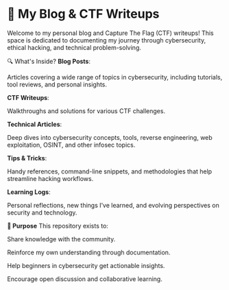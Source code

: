 # 🧠 My Blog & CTF Writeups
Welcome to my personal blog and Capture The Flag (CTF) writeups! This space is dedicated to documenting my journey through cybersecurity, ethical hacking, and technical problem-solving.

🔍 What's Inside?
**Blog Posts**:

 Articles covering a wide range of topics in cybersecurity, including tutorials, tool reviews, and personal insights.

**CTF Writeups**:

 Walkthroughs and solutions for various CTF challenges.

**Technical Articles**:

 Deep dives into cybersecurity concepts, tools, reverse engineering, web exploitation, OSINT, and other infosec topics.

**Tips & Tricks**:

 Handy references, command-line snippets, and methodologies that help streamline hacking workflows.

**Learning Logs**:

 Personal reflections, new things I’ve learned, and evolving perspectives on security and technology.


**🎯 Purpose**
This repository exists to:

   Share knowledge with the community.

   Reinforce my own understanding through documentation.

   Help beginners in cybersecurity get actionable insights.

   Encourage open discussion and collaborative learning.